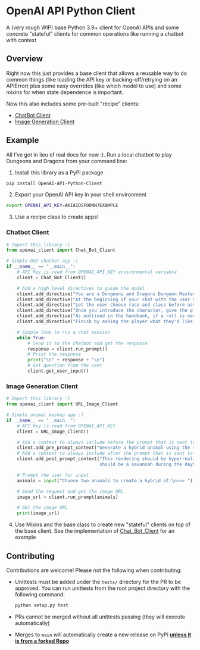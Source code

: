 # OpenAI API Python Client

A (very rough WIP) base Python 3.9+ client for OpenAI APIs and some concrete "stateful" clients for common operations like running a chatbot with context

## Overview

Right now this just provides a base client that allows a reusable way to do common things
(like loading the API key or backing-off/retrying on an APIError) plus some easy overrides (like which model to use) and some mixins for when state dependence is important.

Now this also includes some pre-built "recipe" clients:

- [ChatBot Client](https://github.com/Topazoo/OpenAI-Python-Client/blob/main/src/openai_client/clients/chatbot/client.py)
- [Image Generation Client ](https://github.com/Topazoo/OpenAI-Python-Client/blob/main/src/openai_client/clients/image_generation/clients/create_image.py)


## Example

All I've got in lieu of real docs for now :). Run a local chatbot to play Dungeons and Dragons from your command line:

1. Install this library as a PyPi package

```sh
pip install OpenAI-API-Python-Client
```

2. Export your OpenAI API key in your shell environment

```sh
export OPENAI_API_KEY=AKIAIOSFODNN7EXAMPLE
```

3. Use a recipe class to create apps!

### Chatbot Client

```python
# Import this library :)
from openai_client import Chat_Bot_Client

# Simple D&D chatbot app :)
if __name__ == "__main__":
    # API Key is read from OPENAI_API_KEY environmental variable
    client = Chat_Bot_Client()

    # Add a high level directives to guide the model
    client.add_directive("You are a Dungeons and Dragons Dungeon Master. Use the 5th edition of the Dungeons and Dragons Player Handbook, Dungeon Master Guide, and Monster Manual")
    client.add_directive("At the beginning of your chat with the user you will assist them in creating a character. This character will have a description and stats as outlined in the 5th edition of the Dungeons and Dragons Player Handbook.")
    client.add_directive("Let the user choose race and class before assigning a personality, stats, and starting inventory. Provide the user with a list of races and classes they can be. Tell the user they can ask for more details about a class or race")
    client.add_directive("Once you introduce the character, give the player the start of an adventure campaign and ask the player what they would like to do")
    client.add_directive("As outlined in the handbook, if a roll is necessary based on the situation, roll for the user")
    client.add_directive("Finish by asking the player what they'd like to do next")

    # Simple loop to run a chat session
    while True:
        # Send it to the chatbot and get the response
        response = client.run_prompt()
        # Print the response
        print("\n" + response + "\n")
        # Get question from the user
        client.get_user_input()
```

### Image Generation Client

```python
# Import this library :)
from openai_client import URL_Image_Client

# Simple animal mashup app :)
if __name__ == "__main__":
    # API Key is read from OPENAI_API_KEY
    client = URL_Image_Client()

    # Add a context to always include before the prompt that is sent to the API
    client.add_pre_prompt_context("Generate a hybrid animal using the following animals:")
    # Add a context to always include after the prompt that is sent to the API
    client.add_post_prompt_context("This rendering should be hyperrealistic. The background \
                                   should be a savannah during the daytime")

    # Prompt the user for input
    animals = input("Choose two animals to create a hybrid of:\n>>> ")

    # Send the request and get the image URL
    image_url = client.run_prompt(animals)

    # Get the image URL
    print(image_url)
```


4. Use Mixins and the base class to create new "stateful" clients on top of the base client. See the implementation of [Chat_Bot_Client](https://github.com/Topazoo/OpenAI-Python-Client/blob/main/src/openai_client/clients/chatbot/client.py) for an example

## Contributing

Contributions are welcome! Please not the following when contributing:

- Unittests must be added under the `tests/` directory for the PR to be approved. You can run unittests from the root project directory with the following command:

    ```sh
    python setup.py test
    ```

- PRs cannot be merged without all unittests passing (they will execute automatically)
- Merges to `main` will automatically create a new release on PyPi **[unless it is from a forked Repo](https://stackoverflow.com/questions/58737785/github-actions-empty-env-secrets)**
